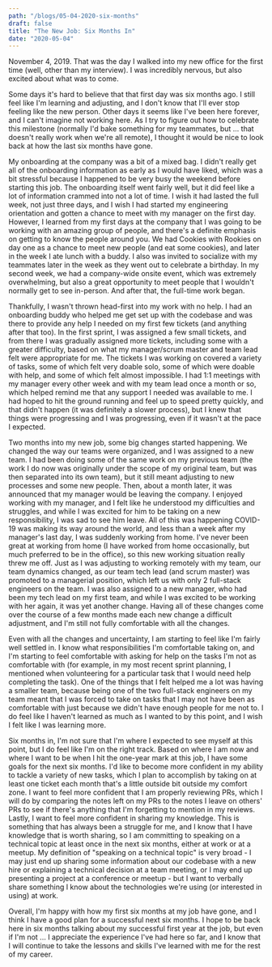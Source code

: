 ```yaml
---
path: "/blogs/05-04-2020-six-months"
draft: false 
title: "The New Job: Six Months In"
date: "2020-05-04"
---
```


November 4, 2019. That was the day I walked into my new office for the first time (well, other than my interview). I was incredibly nervous, but also excited about what was to come.

Some days it's hard to believe that that first day was six months ago. I still feel like I'm learning and adjusting, and I don't know that I'll ever stop feeling like the new person. Other days it seems like I've been here forever, and I can't imagine not working here. As I try to figure out how to celebrate this milestone (normally I'd bake something for my teammates, but ... that doesn't really work when we're all remote), I thought it would be nice to look back at how the last six months have gone.

My onboarding at the company was a bit of a mixed bag. I didn't really get all of the onboarding information as early as I would have liked, which was a bit stressful because I happened to be very busy the weekend before starting this job. The onboarding itself went fairly well, but it did feel like a lot of information crammed into not a lot of time. I wish it had lasted the full week, not just three days, and I wish I had started my engineering orientation and gotten a chance to meet with my manager on the first day. However, I learned from my first days at the company that I was going to be working with an amazing group of people, and there's a definite emphasis on getting to know the people around you. We had Cookies with Rookies on day one as a chance to meet new people (and eat some cookies), and later in the week I ate lunch with a buddy. I also was invited to socialize with my teammates later in the week as they went out to celebrate a birthday. In my second week, we had a company-wide onsite event, which was extremely overwhelming, but also a great opportunity to meet people that I wouldn't normally get to see in-person. And after that, the full-time work began.

Thankfully, I wasn't thrown head-first into my work with no help. I had an onboarding buddy who helped me get set up with the codebase and was there to provide any help I needed on my first few tickets (and anything after that too). In the first sprint, I was assigned a few small tickets, and from there I was gradually assigned more tickets, including some with a greater difficulty, based on what my manager/scrum master and team lead felt were appropriate for me. The tickets I was working on covered a variety of tasks, some of which felt very doable solo, some of which were doable with help, and some of which felt almost impossible. I had 1:1 meetings with my manager every other week and with my team lead once a month or so, which helped remind me that any support I needed was available to me. I had hoped to hit the ground running and feel up to speed pretty quickly, and that didn't happen (it was definitely a slower process), but I knew that things were progressing and I was progressing, even if it wasn't at the pace I expected.

Two months into my new job, some big changes started happening. We changed the way our teams were organized, and I was assigned to a new team. I had been doing some of the same work on my previous team (the work I do now was originally under the scope of my original team, but was then separated into its own team), but it still meant adjusting to new processes and some new people. Then, about a month later, it was announced that my manager would be leaving the company. I enjoyed working with my manager, and I felt like he understood my difficulties and struggles, and while I was excited for him to be taking on a new responsibility, I was sad to see him leave. All of this was happening COVID-19 was making its way around the world, and less than a week after my manager's last day, I was suddenly working from home. I've never been great at working from home (I have worked from home occasionally, but much preferred to be in the office), so this new working situation really threw me off. Just as I was adjusting to working remotely with my team, our team dynamics changed, as our team tech lead (and scrum master) was promoted to a managerial position, which left us with only 2 full-stack engineers on the team. I was also assigned to a new manager, who had been my tech lead on my first team, and while I was excited to be working with her again, it was yet another change. Having all of these changes come over the course of a few months made each new change a difficult adjustment, and I'm still not fully comfortable with all the changes.

Even with all the changes and uncertainty, I am starting to feel like I'm fairly well settled in. I know what responsibilities I'm comfortable taking on, and I'm starting to feel comfortable with asking for help on the tasks I'm not as comfortable with (for example, in my most recent sprint planning, I mentioned when volunteering for a particular task that I would need help completing the task). One of the things that I felt helped me a lot was having a smaller team, because being one of the two full-stack engineers on my team meant that I was forced to take on tasks that I may not have been as comfortable with just because we didn't have enough people for me not to. I do feel like I haven't learned as much as I wanted to by this point, and I wish I felt like I was learning more.

Six months in, I'm not sure that I'm where I expected to see myself at this point, but I do feel like I'm on the right track. Based on where I am now and where I want to be when I hit the one-year mark at this job, I have some goals for the next six months. I'd like to become more confident in my ability to tackle a variety of new tasks, which I plan to accomplish by taking on at least one ticket each month that's a little outside bit outside my comfort zone. I want to feel more confident that I am properly reviewing PRs, which I will do by comparing the notes left on my PRs to the notes I leave on others' PRs to see if there's anything that I'm forgetting to mention in my reviews. Lastly, I want to feel more confident in sharing my knowledge. This is something that has always been a struggle for me, and I know that I have knowledge that is worth sharing, so I am committing to speaking on a technical topic at least once in the next six months, either at work or at a meetup. My definition of "speaking on a technical topic" is very broad - I may just end up sharing some information about our codebase with a new hire or explaining a technical decision at a team meeting, or I may end up presenting a project at a conference or meetup - but I want to verbally share something I know about the technologies we're using (or interested in using) at work.

Overall, I'm happy with how my first six months at my job have gone, and I think I have a good plan for a successful next six months. I hope to be back here in six months talking about my successful first year at the job, but even if I'm not ... I appreciate the experience I've had here so far, and I know that I will continue to take the lessons and skills I've learned with me for the rest of my career.